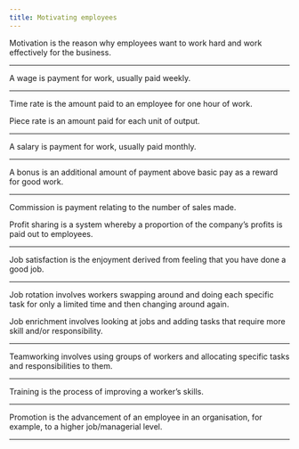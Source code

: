 ```yaml
---
title: Motivating employees
---
```


Motivation is the reason why employees want to work hard and work effectively for the business.

---

A wage is payment for work, usually paid weekly.

---

Time rate is the amount paid to an employee for one hour of work.

Piece rate is an amount paid for each unit of output.

---

A salary is payment for work, usually paid monthly.

---

A bonus is an additional amount of payment above basic pay as a reward for good work.

---

Commission is payment relating to the number of sales made.

Profit sharing is a system whereby a proportion of the company’s profits is paid out to employees.

---

Job satisfaction is the enjoyment derived from feeling that you have done a good job.

---

Job rotation involves workers swapping around and doing each specific task for only a limited time and then changing around again.

Job enrichment involves looking at jobs and adding tasks that require more skill and/or responsibility.

---

Teamworking involves using groups of workers and allocating specific tasks and responsibilities to them.

---

Training is the process of improving a worker’s skills.

---

Promotion is the advancement of an employee in an organisation, for example, to a higher job/managerial level.

---
